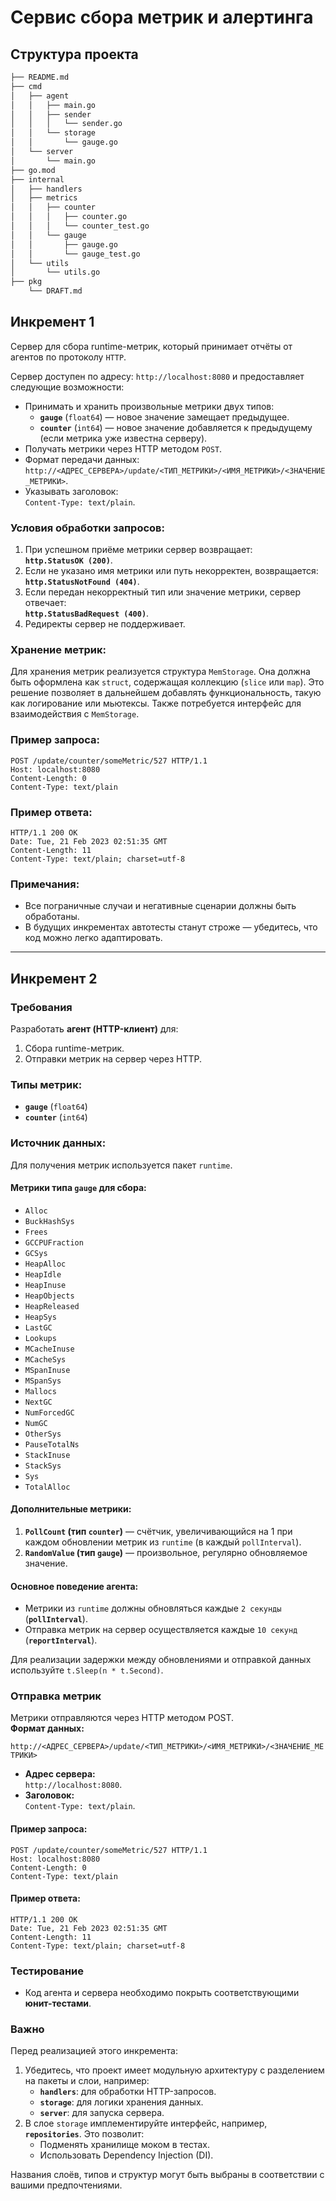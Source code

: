 # Сервис сбора метрик и алертинга

## Структура проекта

```markdown
├── README.md
├── cmd
│   ├── agent
│   │   ├── main.go
│   │   ├── sender
│   │   │   └── sender.go
│   │   └── storage
│   │       └── gauge.go
│   └── server
│       └── main.go
├── go.mod
├── internal
│   ├── handlers
│   ├── metrics
│   │   ├── counter
│   │   │   ├── counter.go
│   │   │   └── counter_test.go
│   │   └── gauge
│   │       ├── gauge.go
│   │       └── gauge_test.go
│   └── utils
│       └── utils.go
├── pkg
    └── DRAFT.md
```

## Инкремент 1

Сервер для сбора runtime-метрик, который принимает отчёты от агентов по протоколу `HTTP`.

Сервер доступен по адресу: `http://localhost:8080` и предоставляет следующие возможности:

- Принимать и хранить произвольные метрики двух типов:
  - **`gauge`** (`float64`) — новое значение замещает предыдущее.
  - **`counter`** (`int64`) — новое значение добавляется к предыдущему (если метрика уже известна серверу).
- Получать метрики через HTTP методом `POST`.
- Формат передачи данных:  
  `http://<АДРЕС_СЕРВЕРА>/update/<ТИП_МЕТРИКИ>/<ИМЯ_МЕТРИКИ>/<ЗНАЧЕНИЕ_МЕТРИКИ>`.
- Указывать заголовок:  
  `Content-Type: text/plain`.

### Условия обработки запросов:
1. При успешном приёме метрики сервер возвращает:  
   **`http.StatusOK (200)`**.
2. Если не указано имя метрики или путь некорректен, возвращается:  
   **`http.StatusNotFound (404)`**.
3. Если передан некорректный тип или значение метрики, сервер отвечает:  
   **`http.StatusBadRequest (400)`**.
4. Редиректы сервер не поддерживает.

### Хранение метрик:
Для хранения метрик реализуется структура `MemStorage`. Она должна быть оформлена как `struct`, содержащая коллекцию (`slice` или `map`). Это решение позволяет в дальнейшем добавлять функциональность, такую как логирование или мьютексы. Также потребуется интерфейс для взаимодействия с `MemStorage`.

### Пример запроса:
```http
POST /update/counter/someMetric/527 HTTP/1.1
Host: localhost:8080
Content-Length: 0
Content-Type: text/plain
```

### Пример ответа:
```http
HTTP/1.1 200 OK
Date: Tue, 21 Feb 2023 02:51:35 GMT
Content-Length: 11
Content-Type: text/plain; charset=utf-8
```

### Примечания:
- Все пограничные случаи и негативные сценарии должны быть обработаны.
- В будущих инкрементах автотесты станут строже — убедитесь, что код можно легко адаптировать.

---

## Инкремент 2

### Требования

Разработать **агент (HTTP-клиент)** для:
1. Сбора runtime-метрик.
2. Отправки метрик на сервер через HTTP.

### Типы метрик:
- **`gauge`** (`float64`)
- **`counter`** (`int64`)

### Источник данных:
Для получения метрик используется пакет `runtime`.

#### Метрики типа `gauge` для сбора:
- `Alloc`
- `BuckHashSys`
- `Frees`
- `GCCPUFraction`
- `GCSys`
- `HeapAlloc`
- `HeapIdle`
- `HeapInuse`
- `HeapObjects`
- `HeapReleased`
- `HeapSys`
- `LastGC`
- `Lookups`
- `MCacheInuse`
- `MCacheSys`
- `MSpanInuse`
- `MSpanSys`
- `Mallocs`
- `NextGC`
- `NumForcedGC`
- `NumGC`
- `OtherSys`
- `PauseTotalNs`
- `StackInuse`
- `StackSys`
- `Sys`
- `TotalAlloc`

#### Дополнительные метрики:
1. **`PollCount` (тип `counter`)** — счётчик, увеличивающийся на 1 при каждом обновлении метрик из `runtime` (в каждый `pollInterval`).
2. **`RandomValue` (тип `gauge`)** — произвольное, регулярно обновляемое значение.

#### Основное поведение агента:
- Метрики из `runtime` должны обновляться каждые `2 секунды` (**`pollInterval`**).
- Отправка метрик на сервер осуществляется каждые `10 секунд` (**`reportInterval`**).
  
Для реализации задержки между обновлениями и отправкой данных используйте `t.Sleep(n * t.Second)`.

### Отправка метрик

Метрики отправляются через HTTP методом POST.  
**Формат данных:**

`http://<АДРЕС_СЕРВЕРА>/update/<ТИП_МЕТРИКИ>/<ИМЯ_МЕТРИКИ>/<ЗНАЧЕНИЕ_МЕТРИКИ>`

- **Адрес сервера:**  
  `http://localhost:8080`.
- **Заголовок:**  
  `Content-Type: text/plain`.

#### Пример запроса:
```http
POST /update/counter/someMetric/527 HTTP/1.1
Host: localhost:8080
Content-Length: 0
Content-Type: text/plain
```

#### Пример ответа:
```http
HTTP/1.1 200 OK
Date: Tue, 21 Feb 2023 02:51:35 GMT
Content-Length: 11
Content-Type: text/plain; charset=utf-8
```

### Тестирование

- Код агента и сервера необходимо покрыть соответствующими **юнит-тестами**.

### Важно

Перед реализацией этого инкремента:
1. Убедитесь, что проект имеет модульную архитектуру с разделением на пакеты и слои, например:
   - **`handlers`**: для обработки HTTP-запросов.
   - **`storage`**: для логики хранения данных.
   - **`server`**: для запуска сервера.
2. В слое `storage` имплементируйте интерфейс, например, **`repositories`**. Это позволит:
   - Подменять хранилище моком в тестах.
   - Использовать Dependency Injection (DI).
   
Названия слоёв, типов и структур могут быть выбраны в соответствии с вашими предпочтениями.
